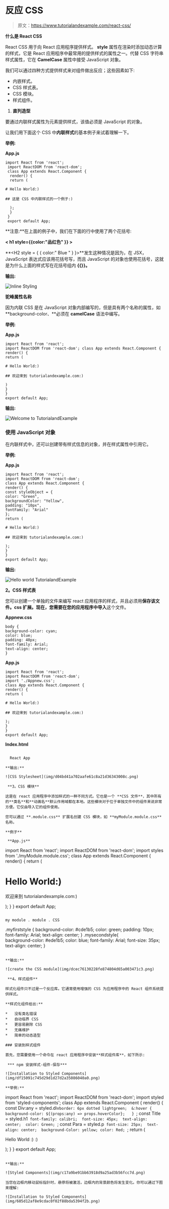# 反应 CSS

> 原文：<https://www.tutorialandexample.com/react-css/>

**什么是 React CSS**

React CSS 用于向 React 应用程序提供样式。 **style** 属性在渲染时添加动态计算的样式，它是 React 应用程序中最常用的提供样式的属性之一。代替 CSS 字符串样式属性，它在 **CamelCase** 属性中接受 JavaScript 对象。

我们可以通过四种方式提供样式来对组件做出反应；这些因素如下:

*   内嵌样式。
*   CSS 样式表。
*   CSS 模块。
*   样式组件。

1.  **直列造型**

要通过内联样式属性为元素提供样式，该值必须是 JavaScript 的对象。

让我们用下面这个 CSS 中**内联样式**的基本例子来试着理解一下。

**举例:**

**App.js**

```
import React from 'react'; 
 import ReactDOM from 'react-dom'; 
 class App extends React.Component { 
  render() { 
  return ( 

# Hello World:)

## 这是 CSS 中内联样式的一个例子:)

  ); 
  } 
 } 
 export default App;  
```

**注意:**在上面的例子中，我们在下面的行中使用了两个花括号:

**< h1 style={{color:"品红色" }} >**

**<H2 style = { { color:" Blue " } }>**发生这种情况是因为，在 JSX，JavaScript 表达式应该用花括号写，而且 JavaScript 的对象也使用花括号，这就是为什么上面的样式写在花括号组内 **{{}}。**

**输出:**

![Inline Styling](img/31ce8d38f0d3b3a61c7d4c7d9696454e.png)

**驼峰属性名称**

因为内联 CSS 是在 JavaScript 对象内部编写的，但是具有两个名称的属性，如 **background-color、**必须在 **camelCase** 语法中编写。

**举例:**

**App.js**

```
import React from 'react';
import ReactDOM from 'react-dom'; class App extends React.Component {
render() {
return (

# Hello World:)

## 欢迎来到 tutorialandexample.com:)

)
}
}
export default App; 
```

**输出:**

![Welcome to TutorialandExample](img/a01b6adbf7fc09c220b42f98d1c35baf.png)

### 使用 JavaScript 对象

在内联样式中，还可以创建带有样式信息的对象，并在样式属性中引用它。

**举例:**

**App.js**

```
import React from 'react';
import ReactDOM from 'react-dom';
class App extends React.Component {
render() {  
const styleObject = {  
color: "Green",  
backgroundColor: "Yellow",
padding: "10px",   
fontFamily: "Arial"
};
return (

# Hello World:)

## 欢迎来到 tutorialandexample.com:)

); 
}
}
export default App;
```

**输出:**

![Hello world TutorialandExample](img/c2a997f159ad5b9547280e6887ab9f47.png)

**2。CSS 样式表**

您可以创建一个单独的文件来编写 react 应用程序的样式，并且必须用**保存该文件。css 扩展。**现在，您需要**在您的应用程序中导入**这个文件。

**Appnew.css**

```
body {
background-color: cyan;
color: blue;
padding: 40px;
font-family: Arial;
text-align: center;
}
```

**App.js**

```
import React from 'react';
import ReactDOM from 'react-dom'; 
import './Appnew.css';
class App extends React.Component {
render() {
return (

# Hello World:)

## 欢迎来到 tutorialandexample.com:)

); 
} 
}
export default App;  
```

**Index.html**

```

  React App

**输出:**

![CSS Stylesheet](img/d04bd41a702aafe61c8a21d36343008c.png)

 **3。CSS 模块**

这是在 react 应用程序中添加样式的一种不同方式。它也是一个 **CSS 文件**，其中所有的**类名**和**动画名**默认作用域都在本地。这些模块对于位于单独文件中的组件来说非常方便。它仅由导入它的组件使用。

您可以通过 **.module.css** 扩展名创建 CSS 模块，如 **myModule.module.css** 名称。

**例子**

 **App.js** 

```
import React from 'react'; 
 import ReactDOM from 'react-dom'; 
 import styles from './myModule.module.css'; 
 class App extends React.Component { 
  render() { 
  return ( 

# Hello World:)

欢迎来到 tutorialandexample.com:)

  ); 
  } 
 } 
 export default App;  
```

my module . module . CSS

```
.myfirststyle { 
  background-color: #cde1b5; 
  color: green; 
  padding: 10px; 
  font-family: Arial; 
  text-align: center; 
 } 
 .mysecondstyle{  
  background-color: #ede1b5; 
  color: blue; 
  font-family: Arial; 
  font-size: 35px; 
  text-align: center; 
 }  
```

**输出:**

![create the CSS module](img/dcec76130228fe874804d65a003471c3.png)

 **4。样式组件**

样式化组件只不过是一个反应库。它通常使用增强的 CSS 为应用程序中的 React 组件系统提供样式。

**样式化组件给出:**

*   没有类名错误
*   自动临界 CSS
*   更容易删除 CSS
*   无痛维护
*   简单的动态造型

### 安装到样式组件

首先，您需要使用一个命令在 react 应用程序中安装**样式组件库**，如下所示:

 *** npm 安装样式-组件-保存*** 

![Installation to Styled Components](img/df15091c745d29d1d27d2a35086040a0.png)

**举例:**

```
import React from 'react';
 import ReactDOM from 'react-dom';
 import styled from 'styled-components';
 class App extends React.Component {
render() {
const Div:any = styled.div`
  border: 6px dotted lightgreen; 
  &:hover { 
  background-color: ${(props:any) => props.hoverColor};  
  } 
  `; 
  const Title = styled.h1` 
  font-family: calibri; 
  font-size: 45px; 
  text-align: center; 
  color: Green; 
  `; 
  const Para = styled.p` 
  font-size: 25px; 
  text-align: center; 
  background-Color: yellow;
  color: Red; 
  `; 
  return ( 

  <title>Example of Styled Components :) :) </title> 

  <para>Hello World :) :)</para> 

  ); 
  } 
 } 
 export default App; 
```

**输出:**

![Styled Components](img/c17a9be91bb63918d9a25ad3b56fcc7d.png)

当您在边框内移动鼠标指针时，悬停将被激活，边框内的背景颜色将发生变化。你可以通过下图来理解:

![Installation to Styled Components](img/605d12af8e9cdac0f02f88bda5394f2b.png)

```